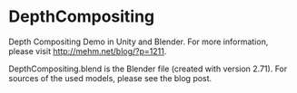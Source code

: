 DepthCompositing
================

Depth Compositing Demo in Unity and Blender. For more information, please visit http://mehm.net/blog/?p=1211.

DepthCompositing.blend is the Blender file (created with version 2.71). For sources of the used models, please see the blog post.
